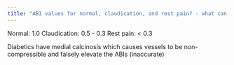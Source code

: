 ```yaml
---
title: "ABI values for normal, claudication, and rest pain? - what can be seen with diabetics"
---
```

Normal: 1.0
Claudication: 0.5 - 0.3
Rest pain: &lt; 0.3

Diabetics have medial calcinosis which causes vessels to be non-compressible and falsely elevate the ABIs (inaccurate)

